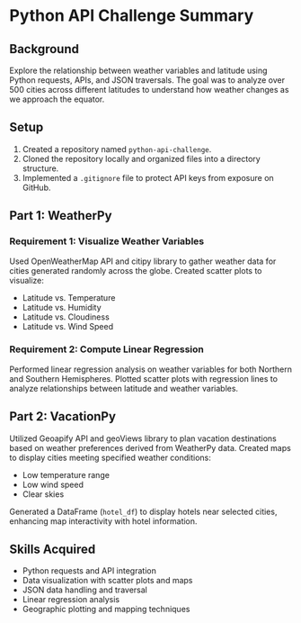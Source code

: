 # Python API Challenge Summary

## Background

Explore the relationship between weather variables and latitude using Python requests, APIs, and JSON traversals. The goal was to analyze over 500 cities across different latitudes to understand how weather changes as we approach the equator.

## Setup

1.  Created a repository named `python-api-challenge`.
2.  Cloned the repository locally and organized files into a directory structure.
3.  Implemented a `.gitignore` file to protect API keys from exposure on GitHub.

## Part 1: WeatherPy

### Requirement 1: Visualize Weather Variables

Used OpenWeatherMap API and citipy library to gather weather data for cities generated randomly across the globe. Created scatter plots to visualize:

-   Latitude vs. Temperature
-   Latitude vs. Humidity
-   Latitude vs. Cloudiness
-   Latitude vs. Wind Speed

### Requirement 2: Compute Linear Regression

Performed linear regression analysis on weather variables for both Northern and Southern Hemispheres. Plotted scatter plots with regression lines to analyze relationships between latitude and weather variables.

## Part 2: VacationPy

Utilized Geoapify API and geoViews library to plan vacation destinations based on weather preferences derived from WeatherPy data. Created maps to display cities meeting specified weather conditions:

-   Low temperature range
-   Low wind speed
-   Clear skies

Generated a DataFrame (`hotel_df`) to display hotels near selected cities, enhancing map interactivity with hotel information.

## Skills Acquired

-   Python requests and API integration
-   Data visualization with scatter plots and maps
-   JSON data handling and traversal
-   Linear regression analysis
-   Geographic plotting and mapping techniques


